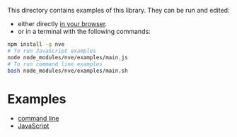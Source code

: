 This directory contains examples of this library. They can be run and edited:

- either directly [in your browser](https://repl.it/@ehmicky/nve).
- or in a terminal with the following commands:

```bash
npm install -g nve
# To run JavaScript examples
node node_modules/nve/examples/main.js
# To run command line examples
bash node_modules/nve/examples/main.sh
```

# Examples

- [command line](main.sh)
- [JavaScript](main.js)

